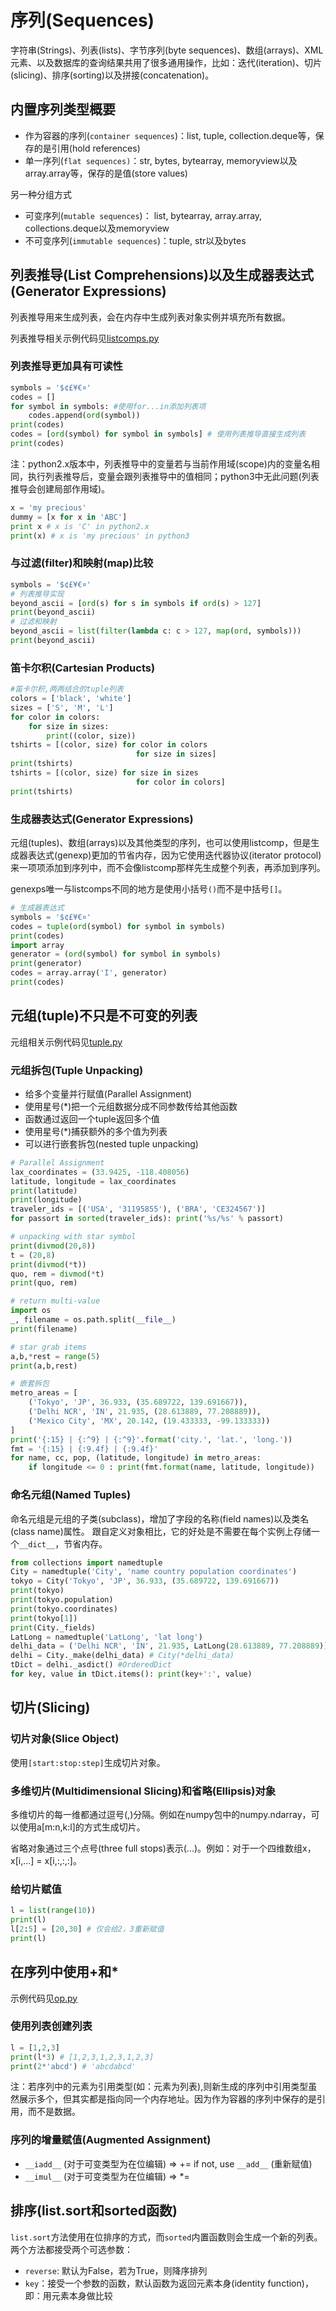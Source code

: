 # 序列(Sequences)

字符串(Strings)、列表(lists)、字节序列(byte sequences)、数组(arrays)、XML元素、以及数据库的查询结果共用了很多通用操作，比如：迭代(iteration)、切片(slicing)、排序(sorting)以及拼接(concatenation)。

## 内置序列类型概要

- 作为容器的序列(`container sequences`)：list, tuple, collection.deque等，保存的是引用(hold references)
- 单一序列(`flat sequences)`：str, bytes, bytearray, memoryview以及array.array等，保存的是值(store values)

另一种分组方式

- 可变序列(`mutable sequences`)： list, bytearray, array.array, collections.deque以及memoryview
- 不可变序列(`immutable sequences`)：tuple, str以及bytes

## 列表推导(List Comprehensions)以及生成器表达式(Generator Expressions)

列表推导用来生成列表，会在内存中生成列表对象实例并填充所有数据。

列表推导相关示例代码见[listcomps.py](listcomps.py)

### 列表推导更加具有可读性

```python
symbols = '$¢£¥€¤'
codes = []
for symbol in symbols: #使用for...in添加列表项
    codes.append(ord(symbol))
print(codes)
codes = [ord(symbol) for symbol in symbols] # 使用列表推导直接生成列表
print(codes)
```

注：python2.x版本中，列表推导中的变量若与当前作用域(scope)内的变量名相同，执行列表推导后，变量会跟列表推导中的值相同；python3中无此问题(列表推导会创建局部作用域)。

```python
x = 'my precious'
dummy = [x for x in 'ABC']
print x # x is 'C' in python2.x
print(x) # x is 'my precious' in python3
```

### 与过滤(filter)和映射(map)比较

```python
symbols = '$¢£¥€¤'
# 列表推导实现
beyond_ascii = [ord(s) for s in symbols if ord(s) > 127]
print(beyond_ascii)
# 过滤和映射
beyond_ascii = list(filter(lambda c: c > 127, map(ord, symbols)))
print(beyond_ascii)
```

### 笛卡尔积(Cartesian Products)

```python
#笛卡尔积,两两结合的tuple列表
colors = ['black', 'white']
sizes = ['S', 'M', 'L']
for color in colors:
    for size in sizes:
        print((color, size))
tshirts = [(color, size) for color in colors
                            for size in sizes]
print(tshirts)
tshirts = [(color, size) for size in sizes
                            for color in colors]
print(tshirts)
```

### 生成器表达式(Generator Expressions)

元组(tuples)、数组(arrays)以及其他类型的序列，也可以使用listcomp，但是生成器表达式(genexp)更加的节省内存，因为它使用迭代器协议(iterator protocol)来一项项添加到序列中，而不会像listcomp那样先生成整个列表，再添加到序列。

genexps唯一与listcomps不同的地方是使用小括号`()`而不是中括号`[]`。

```python
# 生成器表达式
symbols = '$¢£¥€¤'
codes = tuple(ord(symbol) for symbol in symbols)
print(codes)
import array
generator = (ord(symbol) for symbol in symbols)
print(generator)
codes = array.array('I', generator)
print(codes)
```

## 元组(tuple)不只是不可变的列表

元组相关示例代码见[tuple.py](tuple.py)

### 元组拆包(Tuple Unpacking)

- 给多个变量并行赋值(Parallel Assignment)
- 使用星号(*)把一个元组数据分成不同参数传给其他函数
- 函数通过返回一个tuple返回多个值
- 使用星号(*)捕获额外的多个值为列表
- 可以进行嵌套拆包(nested tuple unpacking)

```python
# Parallel Assignment
lax_coordinates = (33.9425, -118.408056)
latitude, longitude = lax_coordinates
print(latitude)
print(longitude)
traveler_ids = [('USA', '31195855'), ('BRA', 'CE324567')]
for passort in sorted(traveler_ids): print('%s/%s' % passort)

# unpacking with star symbol
print(divmod(20,8))
t = (20,8)
print(divmod(*t))
quo, rem = divmod(*t)
print(quo, rem)

# return multi-value
import os
_, filename = os.path.split(__file__)
print(filename)

# star grab items
a,b,*rest = range(5)
print(a,b,rest)

# 嵌套拆包
metro_areas = [
    ('Tokyo', 'JP', 36.933, (35.689722, 139.691667)),
    ('Delhi NCR', 'IN', 21.935, (28.613889, 77.208889)),
    ('Mexico City', 'MX', 20.142, (19.433333, -99.133333))
]
print('{:15} | {:^9} | {:^9}'.format('city.', 'lat.', 'long.'))
fmt = '{:15} | {:9.4f} | {:9.4f}'
for name, cc, pop, (latitude, longitude) in metro_areas:
    if longitude <= 0 : print(fmt.format(name, latitude, longitude))
```

### 命名元组(Named Tuples)

命名元组是元组的子类(subclass)，增加了字段的名称(field names)以及类名(class name)属性。
跟自定义对象相比，它的好处是不需要在每个实例上存储一个`__dict__`，节省内存。

```python
from collections import namedtuple
City = namedtuple('City', 'name country population coordinates')
tokyo = City('Tokyo', 'JP', 36.933, (35.689722, 139.691667))
print(tokyo)
print(tokyo.population)
print(tokyo.coordinates)
print(tokyo[1])
print(City._fields)
LatLong = namedtuple('LatLong', 'lat long')
delhi_data = ('Delhi NCR', 'IN', 21.935, LatLong(28.613889, 77.208889))
delhi = City._make(delhi_data) # City(*delhi_data)
tDict = delhi._asdict() #OrderedDict
for key, value in tDict.items(): print(key+':', value)
```

## 切片(Slicing)

### 切片对象(Slice Object)

使用`[start:stop:step]`生成切片对象。

### 多维切片(Multidimensional Slicing)和省略(Ellipsis)对象

多维切片的每一维都通过逗号(,)分隔。例如在numpy包中的numpy.ndarray，可以使用a[m:n,k:l]的方式生成切片。

省略对象通过三个点号(three full stops)表示(...)。例如：对于一个四维数组x，x[i,...] = x[i,:,:,:]。

### 给切片赋值

```python
l = list(range(10))
print(l)
l[2:5] = [20,30] # 仅会给2，3重新赋值
print(l)
```


## 在序列中使用+和*

示例代码见[op.py](op.py)

### 使用列表创建列表

```python
l = [1,2,3]
print(l*3) # [1,2,3,1,2,3,1,2,3]
print(2*'abcd') # 'abcdabcd'
```
注：若序列中的元素为引用类型(如：元素为列表),则新生成的序列中引用类型虽然展示多个，但其实都是指向同一个内存地址。因为作为容器的序列中保存的是引用，而不是数据。

### 序列的增量赋值(Augmented Assignment)

- `__iadd__` (对于可变类型为在位编辑) => +=  if not, use `__add__` (重新赋值)
- `__imul__` (对于可变类型为在位编辑) => *=

## 排序(list.sort和sorted函数)

`list.sort`方法使用在位排序的方式，而`sorted`内置函数则会生成一个新的列表。
两个方法都接受两个可选参数：

- `reverse`: 默认为False，若为True，则降序排列
- `key`：接受一个参数的函数，默认函数为返回元素本身(identity function)，即：用元素本身做比较
